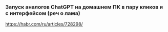 

### Запуск аналогов ChatGPT на домашнем ПК в пару кликов и с интерфейсом (реч о лама)
https://habr.com/ru/articles/728298/

